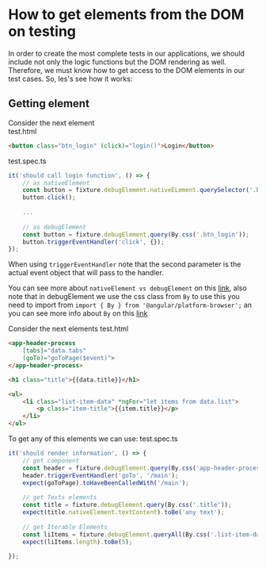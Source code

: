 # How to get elements from the DOM on testing
In order to create the most complete tests in our applications, we should include not only the logic functions but the
DOM rendering as well. Therefore, we must know how to get access to the DOM elements in our test cases.
So, les's see how it works:

## Getting element
Consider the next element
<br>
test.html
```html
<button class="btn_login" (click)="login()">Login</button>
```

test.spec.ts
```ts
it('should call login function', () => {
    // as nativeElement
    const button = fixture.debugElement.nativeELement.querySelector('.btn_login');
    button.click();
    
    ...
    
    // as debugElement
    const button = fixture.debugElement.query(By.css('.btn_login'));
    button.triggerEventHandler('click', {});    
});
```

When using `triggerEventHandler` note that the second parameter is the actual event object that will pass to the handler.

You can see more about ```nativeElement vs debugElement``` on this [link](https://angular.io/guide/testing-components-basics), also note that in debugElement we use the css class from ```By``` to use this you need to import from ```import { By } from '@angular/platform-browser';``` an you can see more info about ```By``` on this [link](https://angular.io/api/platform-browser/By)

Consider the next elements
test.html
```html
<app-header-process
    [tabs]="data.tabs"
    (goTo)="goToPage($event)">
</app-header-process>

<h1 class="title">{{data.title}}</h1>

<ul>
    <li class="list-item-data" *ngFor="let items from data.list">
        <p class="item-title">{{item.title}}</p>
    </li>
</ul>
```
To get any of this elements we can use:
test.spec.ts
```ts
it('should render information', () => {
    // get component
    const header = fixture.debugElement.query(By.css('app-header-process'));
    header.triggerEventHandler('goTo', '/main');
    expect(goToPage).toHaveBeenCalledWith('/main');
    
    // get Texts elements
    const title = fixture.debugElement.query(By.css('.title'));
    expect(title.nativeElement.textContent).toBe('any text');
    
    // get Iterable Elements
    const liItems = fixture.debugElement.queryAll(By.css('.list-item-data'));
    expect(liItems.length).toBe(5);
    
});
```
